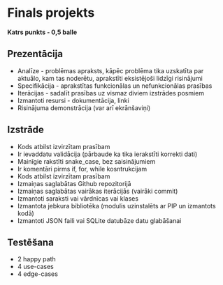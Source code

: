 # Finals projekts

**Katrs punkts - 0,5 balle**

## Prezentācija
 - Analīze - problēmas apraksts, kāpēc problēma tika uzskatīta par aktuālo, kam tas noderētu, aprakstīti eksistējoši lidzīgi risinājumi
 - Specifikācija - aprakstītas funkcionālas un nefunkcionālas prasības
 - Iterācijas - sadalīt prasības uz vismaz diviem izstrādes posmiem
 - Izmantoti resursi - dokumentācija, linki
 - Risinājuma demonstrācija (var arī ekrānšaviņi)

## Izstrāde
 - Kods atbilst izvirzītam prasībam
 - Ir ievaddatu validācija (pārbaude ka tika ierakstīti korrekti dati)
 - Mainīgie rakstīti snake_case, bez saisinājumiem
 - Ir komentāri pirms if, for, while kosntrukcijam
 - Kods atbilst izvirzītam prasībam
 - Izmaiņas saglabātas Github repozitorijā
 - Izmaiņas saglabātas vairākas iterācijās (vairāki commit)
 - Izmantoti saraksti vai vārdnīcas vai klases
 - Izmantota jebkura bibliotēka (modulis uzinstalēts ar PIP un izmantots kodā) 
 - Izmantoti JSON faili vai SQLite datubāze datu glabāšanai

## Testēšana

 - 2 happy path
 - 4 use-cases
 - 4 edge-cases
